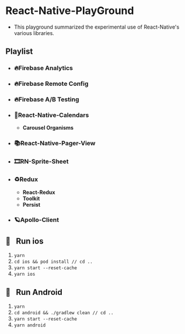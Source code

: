 # **React-Native-PlayGround**

- This playground summarized the experimental use of React-Native's various libraries.

## **Playlist**

- ### **🔥Firebase Analytics**
- ### **🔥Firebase Remote Config**
- ### **🔥Firebase A/B Testing**
- ### **📅React-Native-Calendars**
  - **Carousel Organisms**
- ### **📚React-Native-Pager-View**
- ### **🎞RN-Sprite-Sheet**
- ### **♻️Redux**
  - **React-Redux** 
  - **Toolkit**
  - **Persist**
- ### **🪐Apollo-Client**

## **🍎&nbsp;&nbsp; Run ios**

1. <code>yarn</code>
2. <code>cd ios && pod install // cd ..</code>
3. <code>yarn start --reset-cache</code>
4. <code>yarn ios</code>

## **🤖&nbsp;&nbsp; Run Android**

1. <code>yarn</code>
2. <code>cd android && ./gradlew clean // cd ..</code>
3. <code>yarn start --reset-cache</code>
4. <code>yarn android</code>
